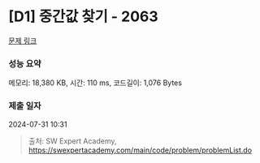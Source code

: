 # [D1] 중간값 찾기 - 2063 

[문제 링크](https://swexpertacademy.com/main/code/problem/problemDetail.do?contestProbId=AV5QPsXKA2UDFAUq) 

### 성능 요약

메모리: 18,380 KB, 시간: 110 ms, 코드길이: 1,076 Bytes

### 제출 일자

2024-07-31 10:31



> 출처: SW Expert Academy, https://swexpertacademy.com/main/code/problem/problemList.do